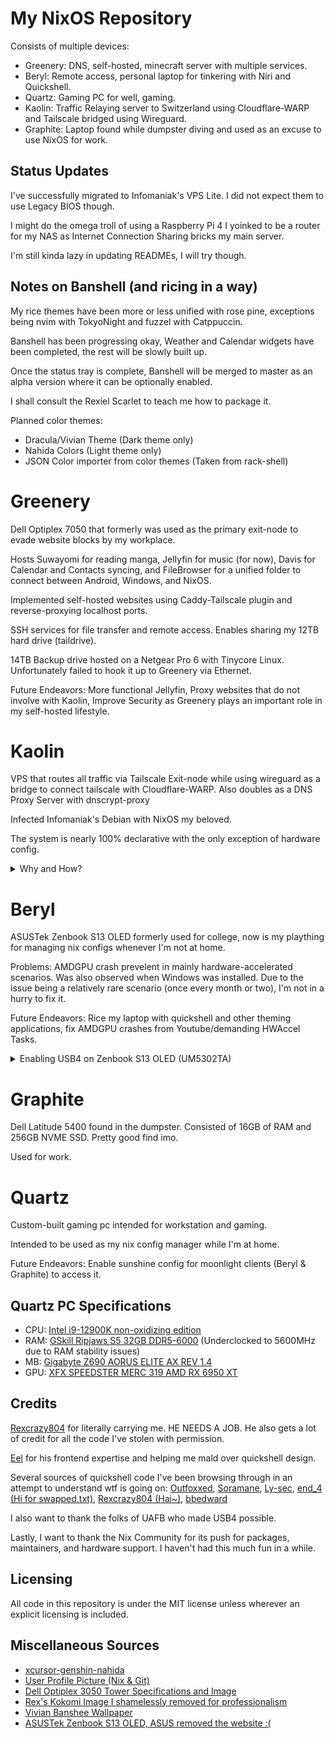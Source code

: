 # My NixOS Repository
Consists of multiple devices:

- Greenery: DNS, self-hosted, minecraft server with multiple services.
- Beryl: Remote access, personal laptop for tinkering with Niri and Quickshell.
- Quartz: Gaming PC for well, gaming.
- Kaolin: Traffic Relaying server to Switzerland using Cloudflare-WARP and Tailscale bridged using Wireguard.
- Graphite: Laptop found while dumpster diving and used as an excuse to use NixOS for work.

## Status Updates
 I've successfully migrated to Infomaniak's VPS Lite. I did not expect them to use Legacy BIOS though.

 I might do the omega troll of using a Raspberry Pi 4 I yoinked to be a router for my NAS as Internet Connection
 Sharing bricks my main server.

 I'm still kinda lazy in updating READMEs, I will try though.

## Notes on Banshell (and ricing in a way)

My rice themes have been more or less unified with rose pine, exceptions being nvim with TokyoNight and fuzzel with Catppuccin.

Banshell has been progressing okay, Weather and Calendar widgets have been completed, the rest will be slowly built up.

Once the status tray is complete, Banshell will be merged to master as an alpha version where it can be optionally enabled.

I shall consult the Rexiel Scarlet to teach me how to package it.

Planned color themes:
- Dracula/Vivian Theme (Dark theme only)
- Nahida Colors (Light theme only)
- JSON Color importer from color themes (Taken from rack-shell)

# Greenery

Dell Optiplex 7050 that formerly was used as the primary exit-node to evade website blocks by my workplace.

Hosts Suwayomi for reading manga, Jellyfin for music (for now), Davis for Calendar and Contacts syncing, and
FileBrowser for a unified folder to connect between Android, Windows, and NixOS.

Implemented self-hosted websites using Caddy-Tailscale plugin and reverse-proxying localhost ports.

SSH services for file transfer and remote access. Enables sharing my 12TB hard drive (taildrive).

14TB Backup drive hosted on a Netgear Pro 6 with Tinycore Linux. Unfortunately failed to hook it up to Greenery via
Ethernet.

Future Endeavors: More functional Jellyfin, Proxy websites that do not involve with Kaolin, Improve Security as Greenery 
plays an important role in my self-hosted lifestyle.

# Kaolin

VPS that routes all traffic via Tailscale Exit-node while using wireguard as a bridge to connect tailscale
with Cloudflare-WARP. Also doubles as a DNS Proxy Server with dnscrypt-proxy

Infected Infomaniak's Debian with NixOS my beloved.

The system is nearly 100% declarative with the only exception of hardware config.

<details>
<summary>Why and How?</summary>
<br>

VPS IPs are generally blocked by most services online whereas Cloudflare Warp IPs are generally not blocked.
However, Cloudflare Warp chooses a server closest to the host machine, making it effectively useless for geolocation.

You may use cloudflare warp on the VPS to effectly connect to a regional server based on the VPS's location enabling 
you to use your VPS as a VPN. However, using another VPN such as tailscale can conflict with cloudflare warp's configuration.

To solve this problem, we must setup an interface that uniformly passes traffic from Tailscale to Cloudflare.
Wireguard is supported by both Tailscale and Cloudflare and can be used to set rules and nftables.

First, configure your own set of IPs and keys using [wgcf](https://github.com/ViRb3/wgcf) by executing

```bash
$ wgcf register
$ wgcf generate
```

This will provide the interface and peer information. Take note of them for setting up nftables.

To setup nftables and Wireguard interfaces

```nix
# configuration.nix

  # Enable nftables
  networking.nftables.enable = true;

  # Enable IPv4 forwarding
  boot.kernel.sysctl = {
    "net.ipv4.ip_forward" = 1;
    "net.ipv6.conf.all.forwarding" = true;
    "net.ipv4.conf.wgcf.rp_filter" = false;
  };

  # Wireguard config to not cuck tailscale
  networking.wg-quick.interfaces = {
    wgcf = {
      privateKeyFile = "/path/to/privatekeyfile";

      address = [
        [Insert IPv4 from wgcf]
        [Insert IPv6 from wgcf]
      ];

      table = "off";

      postUp = ''
        set -e

        WG_IFACE=wgcf
        ROUTE_TABLE=39

        echo "[+] Adding nftables rules..."
        nft -f - <<EOF
        table inet ts-warp {
          chain prerouting {
            type filter hook prerouting priority mangle; policy accept;
            iifname "tailscale0" counter packets 0 bytes 0 meta mark set mark and 0xff00ffff or 0x0040000
          }
          chain input {
            type filter hook input priority filter; policy accept;
            iifname != "tailscale0" ip saddr 100.115.92.0/23 counter packets 0 bytes 0 return
            iifname != "tailscale0" ip saddr 100.64.0.0/10 counter packets 0 bytes 0 drop
            iifname "tailscale0" counter packets 0 bytes 0 accept
          }
          chain forward {
            type filter hook forward priority filter; policy accept;
            oifname "tailscale0" ip saddr 100.64.0.0/10 counter packets 0 bytes 0 drop
          }
          chain postrouting {
            type nat hook postrouting priority srcnat; policy accept;
            meta mark & 0x00ff0000 == 0x00040000 counter packets 0 bytes 0 masquerade
          }
        }
        EOF

        echo "[+] Adding routing rule for marked packets..."
        ip route add default dev "$WG_IFACE" table $ROUTE_TABLE || true
        ip -6 route add default dev "$WG_IFACE" table $ROUTE_TABLE || true
        ip rule add fwmark 0x40000/0xff0000 lookup $ROUTE_TABLE || true
        ip -6 rule add fwmark 0x40000/0xff0000 lookup $ROUTE_TABLE || true
      '';

      preDown = ''
        set -e

        WG_IFACE=wgcf
        ROUTE_TABLE=39

        echo "[-] Deleting nftables rules..."
        nft delete table inet ts-warp || true

        echo "[-] Removing routing rules..."
        ip rule del fwmark 0x40000/0xff0000 lookup $ROUTE_TABLE || true
        ip -6 rule del fwmark 0x40000/0xff0000 lookup $ROUTE_TABLE || true
        ip route flush table $ROUTE_TABLE || true
        ip -6 route flush table $ROUTE_TABLE || true
      '';

      peers = [
        {
          publicKey = [Insert your public key from wgcf];

          allowedIPs = [
            "0.0.0.0/0"
            "::/0"
          ];

          endpoint = "162.159.192.1:2408";
          persistentKeepalive = 25;
        }
      ];
    };
  };

  # Advertise Routes
  services.tailscale.extraSetFlags = [
    "--advertise-exit-node"
    "--advertise-routes=[Insert IPv4 from wgcf]"
    "--netfilter-mode=nodivert"
  ];
```

With this setup, it will enable you to use Tailscale as a way to connect to Cloudflare Warp, enabling your phone to use the machine as an exit node.

</details>

# Beryl

ASUSTek Zenbook S13 OLED formerly used for college, now is my plaything for managing nix configs whenever I'm not at home.

Problems: AMDGPU crash prevelent in mainly hardware-accelerated scenarios. Was also observed when Windows was installed.
Due to the issue being a relatively rare scenario (once every month or two), I'm not in a hurry to fix it.

Future Endeavors: Rice my laptop with quickshell and other theming applications, fix AMDGPU crashes from Youtube/demanding HWAccel Tasks.

<details>
<summary>Enabling USB4 on Zenbook S13 OLED (UM5302TA)</summary>
<br>

This is not recommended for most users as it involves "hacking" the
BIOS. DO IT AT YOUR OWN RISK.

UM5302TA is one of the few laptops capable of USB4, but disabled by the
manufacturer due to potential instability with specific devices. 
Despite knowing the risk, I've decided to enable USB4 using 
[UniversalAMDFormBrowser](https://github.com/DavidS95/Smokeless_UMAF/blob/main/UniversalAMDFormBrowser.zip) by following this reddit [post](https://www.reddit.com/r/ASUS/comments/13omq1e/zenbook_s13_bios_update_for_usb_4_whats_going_on/).
Note that there are three options when enabling USB4.

To activate USB4 on NixOS, set ```services.hardware.bolt.enable``` to true.
Test your USB4 ports using boltctl, if there's instability, disable bolt service.

</details>

# Graphite

Dell Latitude 5400 found in the dumpster. Consisted of 16GB of RAM and 256GB NVME SSD. Pretty good find imo.

Used for work.

# Quartz

Custom-built gaming pc intended for workstation and gaming.

Intended to be used as my nix config manager while I'm at home.

Future Endeavors: Enable sunshine config for moonlight clients (Beryl & Graphite) to access it. 

## Quartz PC Specifications
- CPU: [Intel i9-12900K non-oxidizing edition](https://www.intel.com/content/www/us/en/products/sku/134599/intel-core-i912900k-processor-30m-cache-up-to-5-20-ghz/specifications.html)
- RAM: [GSkill Ripjaws S5 32GB DDR5-6000](https://www.gskill.com/products/1/165/377/Ripjaws-S5-DDR5-Intel-XMP) (Underclocked to 5600MHz due to RAM stability issues)
- MB: [Gigabyte Z690 AORUS ELITE AX REV 1.4](https://www.gigabyte.com/Motherboard/Z690-AORUS-ELITE-AX-rev-14)
- GPU: [XFX SPEEDSTER MERC 319 AMD RX 6950 XT](https://www.xfxforce.com/shop/xfx-speedster-merc-319-amd-radeon-tm-rx-6950-xt-black)

## Credits
[Rexcrazy804](https://github.com/Rexcrazy804) for literally carrying me. HE NEEDS A JOB.
He also gets a lot of credit for all the code I've stolen with permission.

[Eel](https://github.com/zhuazhuzz) for his frontend expertise and helping me mald over quickshell design.

Several sources of quickshell code I've been browsing through in an attempt to understand wtf is going on:
[Outfoxxed](https://quickshell.outfoxxed.me/), [Soramane](https://github.com/caelestia-dots/shell), [Ly-sec](https://github.com/Ly-sec/nixos), [end_4 (Hi for swapped.txt)](https://github.com/end-4/dots-hyprland), [Rexcrazy804 (Hai~)](https://github.com/Rexcrazy804/Zaphkiel/tree/master/users/dots/quickshell/kurukurubar), [bbedward](https://github.com/bbedward/DankMaterialShell)

I also want to thank the folks of UAFB who made USB4 possible.

Lastly, I want to thank the Nix Community for its push for packages,
maintainers, and hardware support. I haven't had this much fun in
a while.

## Licensing
All code in this repository is under the MIT license unless wherever an
explicit licensing is included.

## Miscellaneous Sources
- [xcursor-genshin-nahida](https://aur.archlinux.org/packages/xcursor-samtoki-genshin-impact)
- [User Profile Picture (Nix & Git)](https://danbooru.donmai.us/posts/9246148)
- [Dell Optiplex 3050 Tower Specifications and Image](https://i.dell.com/sites/doccontent/shared-content/data-sheets/en/Documents/OptiPlex-3050-Towers-Technical-Specifications.pdf)
- [Rex's Kokomi Image I shamelessly removed for professionalism](https://danbooru.donmai.us/posts/9590836)
- [Vivian Banshee Wallpaper](https://danbooru.donmai.us/posts/9259057?q=vivian_banshee+pyogo)
- [ASUSTek Zenbook S13 OLED, ASUS removed the website :(](https://www.bestbuy.com/site/asus-zenbook-s-13-oled-um5302-13-3-laptop-amd-ryzen-7-16-gb-memory-1-tb-ssd-ponder-blue/6510809.p)
